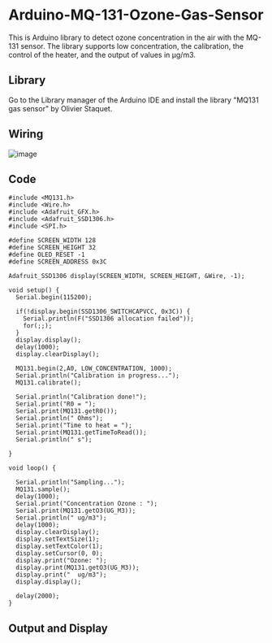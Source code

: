 # Arduino-MQ-131-Ozone-Gas-Sensor

This is Arduino library to detect ozone concentration in the air with the MQ-131 sensor. The library supports low concentration, the calibration, the control of the heater, and the output of values in µg/m3.

## Library
Go to the Library manager of the Arduino IDE and install the library "MQ131 gas sensor" by Olivier Staquet.

## Wiring
![image](https://github.com/eksan99/Arduino-MQ-131-Ozone-Gas-Sensor/assets/156219322/45273eb2-8cd6-418d-8237-2dd4021e8ce9)

## Code
```
#include <MQ131.h>
#include <Wire.h>
#include <Adafruit_GFX.h>
#include <Adafruit_SSD1306.h>
#include <SPI.h>

#define SCREEN_WIDTH 128 
#define SCREEN_HEIGHT 32 
#define OLED_RESET -1 
#define SCREEN_ADDRESS 0x3C 

Adafruit_SSD1306 display(SCREEN_WIDTH, SCREEN_HEIGHT, &Wire, -1);

void setup() {
  Serial.begin(115200);

  if(!display.begin(SSD1306_SWITCHCAPVCC, 0x3C)) {
    Serial.println(F("SSD1306 allocation failed"));
    for(;;); 
  }
  display.display();
  delay(1000);
  display.clearDisplay();
  
  MQ131.begin(2,A0, LOW_CONCENTRATION, 1000); 
  Serial.println("Calibration in progress...");
  MQ131.calibrate();

  Serial.println("Calibration done!");
  Serial.print("R0 = ");
  Serial.print(MQ131.getR0());
  Serial.println(" Ohms");
  Serial.print("Time to heat = ");
  Serial.print(MQ131.getTimeToRead());
  Serial.println(" s");

}

void loop() {
  
  Serial.println("Sampling...");
  MQ131.sample();
  delay(1000);
  Serial.print("Concentration Ozone : ");
  Serial.print(MQ131.getO3(UG_M3));
  Serial.println(" ug/m3");
  delay(1000);
  display.clearDisplay();
  display.setTextSize(1);
  display.setTextColor(1);
  display.setCursor(0, 0);
  display.print("Ozone: ");
  display.print(MQ131.getO3(UG_M3));
  display.print("  ug/m3");
  display.display(); 

  delay(2000);
}
```
## Output and Display



